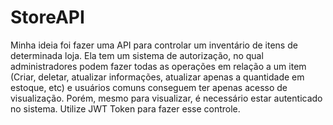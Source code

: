 # StoreAPI
Minha ideia foi fazer uma API para controlar um inventário de itens de determinada loja. Ela tem um sistema de autorização, no qual administradores podem fazer todas as operações em relação a um item (Criar, deletar, atualizar informações, atualizar apenas a quantidade em estoque, etc) e usuários comuns conseguem ter apenas acesso de visualização. Porém, mesmo para visualizar, é necessário estar autenticado no sistema. Utilize JWT Token para fazer esse controle.
